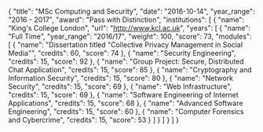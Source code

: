 {
    "title": "MSc Computing and Security",
    "date": "2016-10-14",
    "year_range": "2016 - 2017",
    "award": "Pass with Distinction",
    "institutions": [
        {
            "name": "King's College London",
            "url": "http://www.kcl.ac.uk",
            "years": [
                {
                    "name": "Full Time",
                    "year_range": "2016/17",
                    "weight": 100,
                    "score": 73,
                    "modules": [
                        {
                            "name": "Dissertation titled \"Collective Privacy Management in Social Media\"",
                            "credits": 60,
                            "score": 74
                        },
                        {
                            "name": "Security Engineering",
                            "credits": 15,
                            "score": 92
                        },
                        {
                            "name": "Group Project: Secure, Distributed Chat Application",
                            "credits": 15,
                            "score": 85
                        },
                        {
                            "name": "Cryptography and Information Security",
                            "credits": 15,
                            "score": 80
                        },
                        {
                            "name": "Network Security",
                            "credits": 15,
                            "score": 69
                        },
                        {
                            "name": "Web Infrastructure",
                            "credits": 15,
                            "score": 69
                        },
                        {
                            "name": "Software Engineering of Internet Applications",
                            "credits": 15,
                            "score": 68
                        },
                        {
                            "name": "Advanced Software Engineering",
                            "credits": 15,
                            "score": 60
                        },
                        {
                            "name": "Computer Forensics and Cybercrime",
                            "credits": 15,
                            "score": 53
                        }
                    ]
                }
            ]
        }
    ]
}
